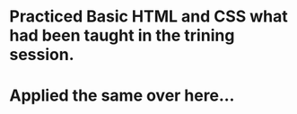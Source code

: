 # Practiced Basic HTML and CSS what had been taught in the trining session.
# Applied the same over here...

